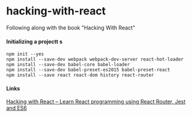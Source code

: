 # hacking-with-react
Following along with the book "Hacking With React"


#### Initializing a projectt s

    npm init --yes
    npm install --save-dev webpack webpack-dev-server react-hot-loader
    npm install --save-dev babel-core babel-loader
    npm install --save-dev babel-preset-es2015 babel-preset-react
    npm install --save react react-dom history react-router

#### Links

[Hacking with React – Learn React programming using React Router, Jest and ES6](http://www.hackingwithreact.com/)

